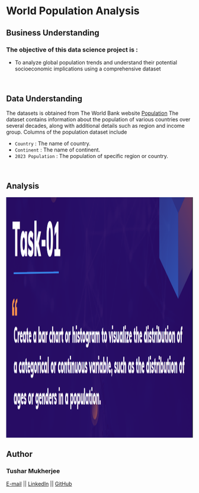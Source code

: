 # World Population Analysis

## Business Understanding
### The objective of this data science project is :
<ul>
  <li>To analyze global population trends and understand their potential socioeconomic implications using a comprehensive dataset</li>
</ul>

<br>

## Data Understanding
 The datasets is obtained from The World Bank website <a href="https://data.worldbank.org/indicator/SP.POP.TOTL">Population</a> The dataset contains information about the population of various countries over several decades, along with additional details such as region and income group.
Columns of the population dataset include
<ul>
  <li><code>Country</code> : The name of country.</li>
  <li><code>Continent</code> : The name of continent.</li>
  <li><code>2023 Population</code> : The population of specific region or country.</li>
</ul>

<br>

## Analysis
<img src="Task_1.png" width="550" height="650">

## Author
### Tushar Mukherjee 

<a href="mailto: mukherjeetushar78@gmail.com">E-mail</a> || <a href="https://www.linkedin.com/in/tushar-mukherjee-b8516028a">LinkedIn</a> || <a href="https://github.com/GocoVoid">GitHub</a>
